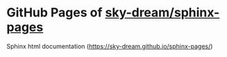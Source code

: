 GitHub Pages of [sky-dream/sphinx-pages](https://github.com/sky-dream/sphinx-pages.git)
===
Sphinx html documentation (https://sky-dream.github.io/sphinx-pages/)
